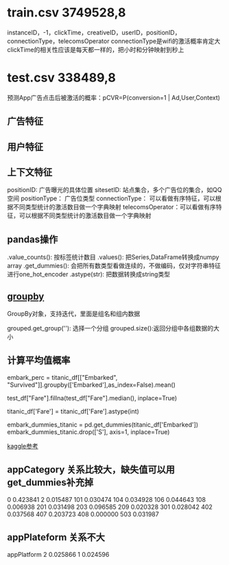 # train.csv 3749528,8
instanceID，-1，clickTime，creativeID，userID，positionID，connectionType，telecomsOperator
connectionType是wifi的激活概率肯定大
clickTime的相关性应该是每天都一样的，把小时和分钟映射到秒上
# test.csv 338489,8

预测App广告点击后被激活的概率：pCVR=P(conversion=1 | Ad,User,Context)
## 广告特征
## 用户特征
## 上下文特征
positionID:      广告曝光的具体位置
sitesetID:       站点集合，多个广告位的集合，如QQ空间
positionType：   广告位类型
connectionType： 可以看做有序特征，可以根据不同类型统计的激活数目做一个字典映射
telecomsOperator：可以看做有序特征，可以根据不同类型统计的激活数目做一个字典映射


## pandas操作
.value_counts(): 按标签统计数目
.values(): 把Series,DataFrame转换成numpy array
.get_dummies(): 会把所有数类型看做连续的，不做编码，仅对字符串特征进行one_hot_encoder
.astype(str): 把数据转换成string类型

## [groupby](https://my.oschina.net/lionets/blog/280332)
GroupBy对象，支持迭代，里面是组名和组内数据

grouped.get_group(''): 选择一个分组
grouped.size():返回分组中各组数据的大小


## 计算平均值概率
<!--as_index=False?-->
embark_perc = titanic_df[["Embarked", "Survived"]].groupby(['Embarked'],as_index=False).mean()

<!--inplace 替换-->
test_df["Fare"].fillna(test_df["Fare"].median(), inplace=True)

<!--convert number type -->
titanic_df['Fare'] = titanic_df['Fare'].astype(int)

embark_dummies_titanic  = pd.get_dummies(titanic_df['Embarked'])
embark_dummies_titanic.drop(['S'], axis=1, inplace=True)

[kaggle参考](https://www.kaggle.com/lxghust/a-journey-through-titanic-de4d36-test/editnb)

## appCategory 关系比较大，缺失值可以用get_dummies补充掉
0      0.423841
2      0.015487
101    0.030474
104    0.034928
106    0.044643
108    0.006938
201    0.031498
203    0.096585
209    0.020328
301    0.028042
402    0.037568
407    0.203723
408    0.000000
503    0.031987

## appPlateform 关系不大
appPlatform
2    0.025866
1    0.024596